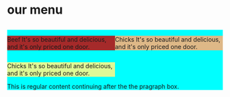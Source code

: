 <!DOCTYPE html>
<html>
<head>
<mate charset="utf-8">
<title>our menu</title>
<style>
*{
  box-sizing: boder-box;
}
div{
  background-color: #00FFFF;
}
p{
  width: 50%;
 /* border: 1px solid black;*/
  float: left;
}
#p1{
  background-color: #A52A2A;
}
#p2{
  background-color: #DEB887; 
}
#p3{
  background-color: #DEF996;
}
section{
  clear: left;
}
h1{
margin-bottom: 30px
}
</style>
</head>
<body>
<h1>our menu</h1>
<div>
<p id="p1">Beef
It's so beautiful and delicious, and it's only priced one door.</p>
<p id="p2">Chicks
It's so beautiful and delicious, and it's only priced one door.</p>
<p id="p3">Chicks
It's so beautiful and delicious, and it's only priced one door.</p>
<section>This is regular content      continuing after the the pragraph   box.</section>
</div>


